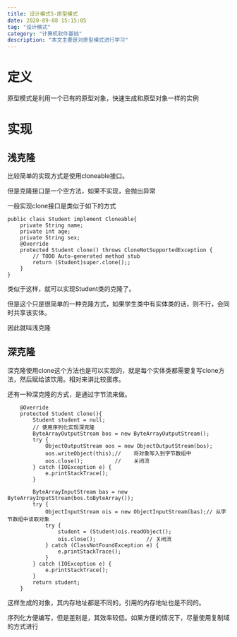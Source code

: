 ```yaml
---
title: 设计模式5-原型模式
date: 2020-09-08 15:15:05
tag: "设计模式"
category: "计算机软件基础"
description: "本文主要是对原型模式进行学习"
---
```


# 定义

原型模式是利用一个已有的原型对象，快速生成和原型对象一样的实例

# 实现

## 浅克隆

比较简单的实现方式是使用cloneable接口。

但是克隆接口是一个空方法，如果不实现，会抛出异常

一般实现clone接口是类似于如下的方式

```
public class Student implement Cloneable{
    private String name;
    private int age;
    private String sex;
    @Override
    protected Student clone() throws CloneNotSupportedException {
		// TODO Auto-generated method stub
        return (Student)super.clone();;
    }
}
```
类似于这样，就可以实现Student类的克隆了。

但是这个只是很简单的一种克隆方式，如果学生类中有实体类的话，则不行，会同时共享该实体。

因此就叫浅克隆

## 深克隆

深克隆使用clone这个方法也是可以实现的，就是每个实体类都需要复写clone方法，然后赋给该饮用。相对来讲比较蛋疼。

还有一种深克隆的方式，是通过字节流来做。

```
    @Override
    protected Student clone(){
        Student student = null;
        // 使用序列化实现深克隆
        ByteArrayOutputStream bos = new ByteArrayOutputStream();
        try {
            ObjectOutputStream oos = new ObjectOutputStream(bos);
            oos.writeObject(this);//    将对象写入到字节数组中
            oos.close();          //    关闭流
        } catch (IOException e) {
            e.printStackTrace();
        }

        ByteArrayInputStream bas = new ByteArrayInputStream(bos.toByteArray());
        try {
            ObjectInputStream ois = new ObjectInputStream(bas);// 从字节数组中读取对象
            try {
                student = (Student)ois.readObject();
                ois.close();                // 关闭流
            } catch (ClassNotFoundException e) {
                e.printStackTrace();
            }
        } catch (IOException e) {
            e.printStackTrace();
        }
        return student;
    }
```

这样生成的对象，其内存地址都是不同的，引用的内存地址也是不同的。

序列化方便编写，但是差别是，其效率较低。如果方便的情况下，尽量使用复制域的方式进行